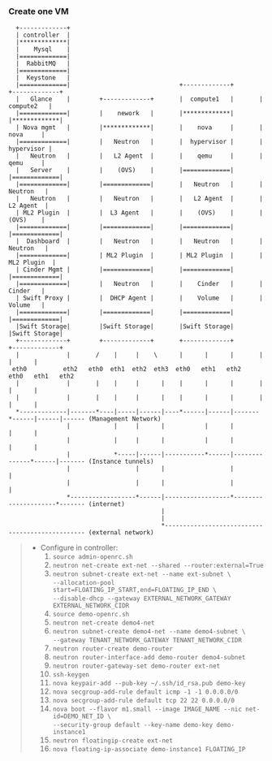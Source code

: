### Create one VM 

```
  +-------------+                       
  | controller  |
  |*************|
  |    Mysql    |
  |=============|
  |  RabbitMQ   |
  |=============|                               
  |  Keystone   |
  |=============|                              +-------------+       +-------------+
  |   Glance    |        +-------------+       |  compute1   |       |  compute2   |
  |=============|        |    nework   |       |*************|       |*************|
  | Nova mgmt   |        |*************|       |    nova     |       |    nova     |
  |=============|        |   Neutron   |       |  hypervisor |       |  hypervisor |
  |   Neutron   |        |   L2 Agent  |       |    qemu     |       |    qemu     |
  |   Server    |        |    (OVS)    |       |=============|       |=============|
  |=============|        |=============|       |   Neutron   |       |   Neutron   |
  |   Neutron   |        |   Neutron   |       |   L2 Agent  |       |   L2 Agent  |
  | ML2 Plugin  |        |  L3 Agent   |       |    (OVS)    |       |    (OVS)    |
  |=============|        |=============|       |=============|       |=============|
  |  Dashboard  |        |   Neutron   |       |   Neutron   |       |   Neutron   |
  |=============|        | ML2 Plugin  |       | ML2 Plugin  |       | ML2 Plugin  |
  | Cinder Mgmt |        |=============|       |=============|       |=============|
  |=============|        |   Neutron   |       |    Cinder   |       |    Cinder   |
  | Swift Proxy |        |  DHCP Agent |       |    Volume   |       |    Volume   |
  |=============|        |=============|       |=============|       |=============|
  |Swift Storage|        |Swift Storage|       |Swift Storage|       |Swift Storage|
  +-------------+        +-------------+       +-------------+       +-------------+
  |             |       /    |     |    \      |      |      |       |      |      |  
 eth0          eth2   eth0  eth1  eth2  eth3  eth0   eth1   eth2    eth0   eth1   eth2
  |             |       |    |     |      |    |      |      |       |      |      |  
  |             |       |    |     |      |    |      |      |       |      |      |  
  *-------------|-------*----|-----|------|----*------|------|-------*------|------|------ (Management Network)
                |            |     |      |           |      |              |      |
                |            |     |      |           |      |              |      |
                |            *-----|------|-----------*------|--------------*------|------- (Instance tunnels)
                |                  |      |                  |                     |
                |                  |      |                  |                     |
                *------------------*------|------------------*---------------------*------- (internet)
                                          |
                                          |
                                          *------------------------------------------------ (external network)
```

> + Configure in controller:  
>     1. `source admin-openrc.sh`  
>     2. `neutron net-create ext-net --shared --router:external=True`  
>     3. `neutron subnet-create ext-net --name ext-subnet \`  
>        `--allocation-pool start=FLOATING_IP_START,end=FLOATING_IP_END \`  
>        `--disable-dhcp --gateway EXTERNAL_NETWORK_GATEWAY EXTERNAL_NETWORK_CIDR`  
>     4. `source demo-openrc.sh`  
>     5. `neutron net-create demo4-net`  
>     6. `neutron subnet-create demo4-net --name demo4-subnet \`  
>        `--gateway TENANT_NETWORK_GATEWAY TENANT_NETWORK_CIDR`  
>     7. `neutron router-create demo-router`  
>     8. `neutron router-interface-add demo-router demo4-subnet`  
>     9. `neutron router-gateway-set demo-router ext-net`  
>     10. `ssh-keygen`  
>     11. `nova keypair-add --pub-key ~/.ssh/id_rsa.pub demo-key`  
>     12. `nova secgroup-add-rule default icmp -1 -1 0.0.0.0/0` 
>     13. `nova secgroup-add-rule default tcp 22 22 0.0.0.0/0`  
>     14. `nova boot --flavor m1.small --image IMAGE_NAME --nic net-id=DEMO_NET_ID \`  
>         `--security-group default --key-name demo-key demo-instance1`  
>     15. `neutron floatingip-create ext-net`  
>     16. `nova floating-ip-associate demo-instance1 FLOATING_IP`  
